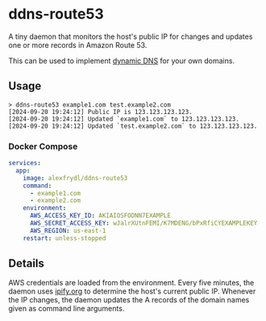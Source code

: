 # ddns-route53

A tiny daemon that monitors the host's public IP for changes and updates one or
more records in Amazon Route 53.

This can be used to implement [dynamic DNS][1] for your own domains.

## Usage

```
> ddns-route53 example1.com test.example2.com
[2024-09-20 19:24:12] Public IP is 123.123.123.123.
[2024-09-20 19:24:12] Updated `example1.com` to 123.123.123.123.
[2024-09-20 19:24:12] Updated `test.example2.com` to 123.123.123.123.
```

### Docker Compose

```yaml
services:
  app:
    image: alexfrydl/ddns-route53
    command:
      - example1.com
      - example2.com
    environment:
      AWS_ACCESS_KEY_ID: AKIAIOSFODNN7EXAMPLE
      AWS_SECRET_ACCESS_KEY: wJalrXUtnFEMI/K7MDENG/bPxRfiCYEXAMPLEKEY
      AWS_REGION: us-east-1
    restart: unless-stopped
```

## Details

AWS credentials are loaded from the environment. Every five minutes, the daemon uses [ipify.org][2] to determine the host's current public IP. Whenever the IP changes, the daemon updates the A records of the domain names given as command line arguments.

[1]: https://en.wikipedia.org/wiki/Dynamic_DNS
[2]: https://ipify.org